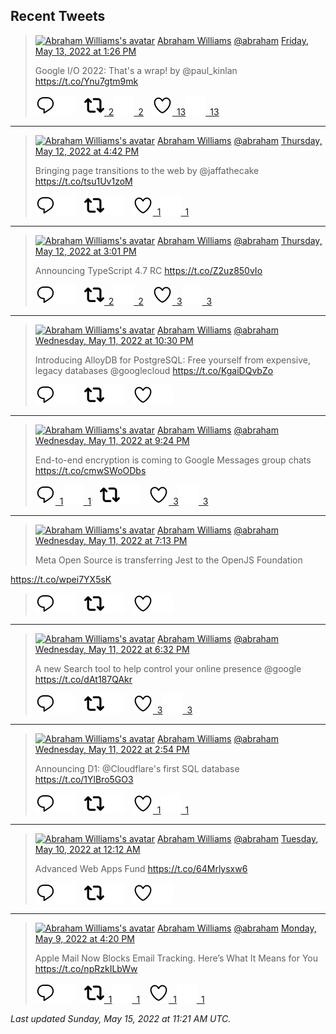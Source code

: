 ## Recent Tweets

> [![Abraham Williams's avatar](https://pbs.twimg.com/profile_images/897079141719195648/_mvh-QJH_mini.jpg)](https://twitter.com/abraham) [Abraham Williams](https://twitter.com/abraham) [@abraham](https://twitter.com/abraham) [Friday, May 13, 2022 at 1:26 PM](https://twitter.com/abraham/status/1525105292127744001)
>
> Google I/O 2022: That's a wrap! by @paul_kinlan https://t.co/Ynu7gtm9mk
>
> [![Reply](./images/reply_light.svg#gh-light-mode-only "Reply")](https://twitter.com/intent/tweet?in_reply_to=1525105292127744001#gh-light-mode-only)[![Reply](./images/reply.svg#gh-dark-mode-only "Reply")](https://twitter.com/intent/tweet?in_reply_to=1525105292127744001#gh-dark-mode-only)&emsp;[![Retweet](./images/retweet_light.svg#gh-light-mode-only "Retweet")&ensp;2](https://twitter.com/intent/retweet?tweet_id=1525105292127744001#gh-light-mode-only)[![Retweet](./images/retweet.svg#gh-dark-mode-only "Retweet")&ensp;2](https://twitter.com/intent/retweet?tweet_id=1525105292127744001#gh-dark-mode-only)&emsp;[![Like](./images/like_light.svg#gh-light-mode-only "Like")&ensp;13](https://twitter.com/intent/favorite?tweet_id=1525105292127744001#gh-light-mode-only)[![Like](./images/like.svg#gh-dark-mode-only "Like")&ensp;13](https://twitter.com/intent/favorite?tweet_id=1525105292127744001#gh-dark-mode-only)


---

> [![Abraham Williams's avatar](https://pbs.twimg.com/profile_images/897079141719195648/_mvh-QJH_mini.jpg)](https://twitter.com/abraham) [Abraham Williams](https://twitter.com/abraham) [@abraham](https://twitter.com/abraham) [Thursday, May 12, 2022 at 4:42 PM](https://twitter.com/abraham/status/1524792241969147905)
>
> Bringing page transitions to the web by @jaffathecake  https://t.co/tsu1Uv1zoM
>
> [![Reply](./images/reply_light.svg#gh-light-mode-only "Reply")](https://twitter.com/intent/tweet?in_reply_to=1524792241969147905#gh-light-mode-only)[![Reply](./images/reply.svg#gh-dark-mode-only "Reply")](https://twitter.com/intent/tweet?in_reply_to=1524792241969147905#gh-dark-mode-only)&emsp;[![Retweet](./images/retweet_light.svg#gh-light-mode-only "Retweet")](https://twitter.com/intent/retweet?tweet_id=1524792241969147905#gh-light-mode-only)[![Retweet](./images/retweet.svg#gh-dark-mode-only "Retweet")](https://twitter.com/intent/retweet?tweet_id=1524792241969147905#gh-dark-mode-only)&emsp;[![Like](./images/like_light.svg#gh-light-mode-only "Like")&ensp;1](https://twitter.com/intent/favorite?tweet_id=1524792241969147905#gh-light-mode-only)[![Like](./images/like.svg#gh-dark-mode-only "Like")&ensp;1](https://twitter.com/intent/favorite?tweet_id=1524792241969147905#gh-dark-mode-only)


---

> [![Abraham Williams's avatar](https://pbs.twimg.com/profile_images/897079141719195648/_mvh-QJH_mini.jpg)](https://twitter.com/abraham) [Abraham Williams](https://twitter.com/abraham) [@abraham](https://twitter.com/abraham) [Thursday, May 12, 2022 at 3:01 PM](https://twitter.com/abraham/status/1524766838458130432)
>
> Announcing TypeScript 4.7 RC https://t.co/Z2uz850vIo
>
> [![Reply](./images/reply_light.svg#gh-light-mode-only "Reply")](https://twitter.com/intent/tweet?in_reply_to=1524766838458130432#gh-light-mode-only)[![Reply](./images/reply.svg#gh-dark-mode-only "Reply")](https://twitter.com/intent/tweet?in_reply_to=1524766838458130432#gh-dark-mode-only)&emsp;[![Retweet](./images/retweet_light.svg#gh-light-mode-only "Retweet")&ensp;2](https://twitter.com/intent/retweet?tweet_id=1524766838458130432#gh-light-mode-only)[![Retweet](./images/retweet.svg#gh-dark-mode-only "Retweet")&ensp;2](https://twitter.com/intent/retweet?tweet_id=1524766838458130432#gh-dark-mode-only)&emsp;[![Like](./images/like_light.svg#gh-light-mode-only "Like")&ensp;3](https://twitter.com/intent/favorite?tweet_id=1524766838458130432#gh-light-mode-only)[![Like](./images/like.svg#gh-dark-mode-only "Like")&ensp;3](https://twitter.com/intent/favorite?tweet_id=1524766838458130432#gh-dark-mode-only)


---

> [![Abraham Williams's avatar](https://pbs.twimg.com/profile_images/897079141719195648/_mvh-QJH_mini.jpg)](https://twitter.com/abraham) [Abraham Williams](https://twitter.com/abraham) [@abraham](https://twitter.com/abraham) [Wednesday, May 11, 2022 at 10:30 PM](https://twitter.com/abraham/status/1524517349767921676)
>
> Introducing AlloyDB for PostgreSQL: Free yourself from expensive, legacy databases @googlecloud https://t.co/KgaiDQvbZo
>
> [![Reply](./images/reply_light.svg#gh-light-mode-only "Reply")](https://twitter.com/intent/tweet?in_reply_to=1524517349767921676#gh-light-mode-only)[![Reply](./images/reply.svg#gh-dark-mode-only "Reply")](https://twitter.com/intent/tweet?in_reply_to=1524517349767921676#gh-dark-mode-only)&emsp;[![Retweet](./images/retweet_light.svg#gh-light-mode-only "Retweet")](https://twitter.com/intent/retweet?tweet_id=1524517349767921676#gh-light-mode-only)[![Retweet](./images/retweet.svg#gh-dark-mode-only "Retweet")](https://twitter.com/intent/retweet?tweet_id=1524517349767921676#gh-dark-mode-only)&emsp;[![Like](./images/like_light.svg#gh-light-mode-only "Like")](https://twitter.com/intent/favorite?tweet_id=1524517349767921676#gh-light-mode-only)[![Like](./images/like.svg#gh-dark-mode-only "Like")](https://twitter.com/intent/favorite?tweet_id=1524517349767921676#gh-dark-mode-only)


---

> [![Abraham Williams's avatar](https://pbs.twimg.com/profile_images/897079141719195648/_mvh-QJH_mini.jpg)](https://twitter.com/abraham) [Abraham Williams](https://twitter.com/abraham) [@abraham](https://twitter.com/abraham) [Wednesday, May 11, 2022 at 9:24 PM](https://twitter.com/abraham/status/1524500834217775106)
>
> End-to-end encryption is coming to Google Messages group chats https://t.co/cmwSWoODbs
>
> [![Reply](./images/reply_light.svg#gh-light-mode-only "Reply")&ensp;1](https://twitter.com/intent/tweet?in_reply_to=1524500834217775106#gh-light-mode-only)[![Reply](./images/reply.svg#gh-dark-mode-only "Reply")&ensp;1](https://twitter.com/intent/tweet?in_reply_to=1524500834217775106#gh-dark-mode-only)&emsp;[![Retweet](./images/retweet_light.svg#gh-light-mode-only "Retweet")](https://twitter.com/intent/retweet?tweet_id=1524500834217775106#gh-light-mode-only)[![Retweet](./images/retweet.svg#gh-dark-mode-only "Retweet")](https://twitter.com/intent/retweet?tweet_id=1524500834217775106#gh-dark-mode-only)&emsp;[![Like](./images/like_light.svg#gh-light-mode-only "Like")&ensp;3](https://twitter.com/intent/favorite?tweet_id=1524500834217775106#gh-light-mode-only)[![Like](./images/like.svg#gh-dark-mode-only "Like")&ensp;3](https://twitter.com/intent/favorite?tweet_id=1524500834217775106#gh-dark-mode-only)


---

> [![Abraham Williams's avatar](https://pbs.twimg.com/profile_images/897079141719195648/_mvh-QJH_mini.jpg)](https://twitter.com/abraham) [Abraham Williams](https://twitter.com/abraham) [@abraham](https://twitter.com/abraham) [Wednesday, May 11, 2022 at 7:13 PM](https://twitter.com/abraham/status/1524467800072413186)
>
> Meta Open Source is transferring Jest to the OpenJS Foundation

https://t.co/wpei7YX5sK
>
> [![Reply](./images/reply_light.svg#gh-light-mode-only "Reply")](https://twitter.com/intent/tweet?in_reply_to=1524467800072413186#gh-light-mode-only)[![Reply](./images/reply.svg#gh-dark-mode-only "Reply")](https://twitter.com/intent/tweet?in_reply_to=1524467800072413186#gh-dark-mode-only)&emsp;[![Retweet](./images/retweet_light.svg#gh-light-mode-only "Retweet")](https://twitter.com/intent/retweet?tweet_id=1524467800072413186#gh-light-mode-only)[![Retweet](./images/retweet.svg#gh-dark-mode-only "Retweet")](https://twitter.com/intent/retweet?tweet_id=1524467800072413186#gh-dark-mode-only)&emsp;[![Like](./images/like_light.svg#gh-light-mode-only "Like")](https://twitter.com/intent/favorite?tweet_id=1524467800072413186#gh-light-mode-only)[![Like](./images/like.svg#gh-dark-mode-only "Like")](https://twitter.com/intent/favorite?tweet_id=1524467800072413186#gh-dark-mode-only)


---

> [![Abraham Williams's avatar](https://pbs.twimg.com/profile_images/897079141719195648/_mvh-QJH_mini.jpg)](https://twitter.com/abraham) [Abraham Williams](https://twitter.com/abraham) [@abraham](https://twitter.com/abraham) [Wednesday, May 11, 2022 at 6:32 PM](https://twitter.com/abraham/status/1524457329034514434)
>
> A new Search tool to help control your online presence @google https://t.co/dAt187QAkr
>
> [![Reply](./images/reply_light.svg#gh-light-mode-only "Reply")](https://twitter.com/intent/tweet?in_reply_to=1524457329034514434#gh-light-mode-only)[![Reply](./images/reply.svg#gh-dark-mode-only "Reply")](https://twitter.com/intent/tweet?in_reply_to=1524457329034514434#gh-dark-mode-only)&emsp;[![Retweet](./images/retweet_light.svg#gh-light-mode-only "Retweet")](https://twitter.com/intent/retweet?tweet_id=1524457329034514434#gh-light-mode-only)[![Retweet](./images/retweet.svg#gh-dark-mode-only "Retweet")](https://twitter.com/intent/retweet?tweet_id=1524457329034514434#gh-dark-mode-only)&emsp;[![Like](./images/like_light.svg#gh-light-mode-only "Like")&ensp;3](https://twitter.com/intent/favorite?tweet_id=1524457329034514434#gh-light-mode-only)[![Like](./images/like.svg#gh-dark-mode-only "Like")&ensp;3](https://twitter.com/intent/favorite?tweet_id=1524457329034514434#gh-dark-mode-only)


---

> [![Abraham Williams's avatar](https://pbs.twimg.com/profile_images/897079141719195648/_mvh-QJH_mini.jpg)](https://twitter.com/abraham) [Abraham Williams](https://twitter.com/abraham) [@abraham](https://twitter.com/abraham) [Wednesday, May 11, 2022 at 2:54 PM](https://twitter.com/abraham/status/1524402536962314240)
>
> Announcing D1: @Cloudflare's first SQL database https://t.co/1YlBro5GO3
>
> [![Reply](./images/reply_light.svg#gh-light-mode-only "Reply")](https://twitter.com/intent/tweet?in_reply_to=1524402536962314240#gh-light-mode-only)[![Reply](./images/reply.svg#gh-dark-mode-only "Reply")](https://twitter.com/intent/tweet?in_reply_to=1524402536962314240#gh-dark-mode-only)&emsp;[![Retweet](./images/retweet_light.svg#gh-light-mode-only "Retweet")](https://twitter.com/intent/retweet?tweet_id=1524402536962314240#gh-light-mode-only)[![Retweet](./images/retweet.svg#gh-dark-mode-only "Retweet")](https://twitter.com/intent/retweet?tweet_id=1524402536962314240#gh-dark-mode-only)&emsp;[![Like](./images/like_light.svg#gh-light-mode-only "Like")&ensp;1](https://twitter.com/intent/favorite?tweet_id=1524402536962314240#gh-light-mode-only)[![Like](./images/like.svg#gh-dark-mode-only "Like")&ensp;1](https://twitter.com/intent/favorite?tweet_id=1524402536962314240#gh-dark-mode-only)


---

> [![Abraham Williams's avatar](https://pbs.twimg.com/profile_images/897079141719195648/_mvh-QJH_mini.jpg)](https://twitter.com/abraham) [Abraham Williams](https://twitter.com/abraham) [@abraham](https://twitter.com/abraham) [Tuesday, May 10, 2022 at 12:12 AM](https://twitter.com/abraham/status/1523818310072254469)
>
> Advanced Web Apps Fund https://t.co/64Mrlysxw6
>
> [![Reply](./images/reply_light.svg#gh-light-mode-only "Reply")](https://twitter.com/intent/tweet?in_reply_to=1523818310072254469#gh-light-mode-only)[![Reply](./images/reply.svg#gh-dark-mode-only "Reply")](https://twitter.com/intent/tweet?in_reply_to=1523818310072254469#gh-dark-mode-only)&emsp;[![Retweet](./images/retweet_light.svg#gh-light-mode-only "Retweet")](https://twitter.com/intent/retweet?tweet_id=1523818310072254469#gh-light-mode-only)[![Retweet](./images/retweet.svg#gh-dark-mode-only "Retweet")](https://twitter.com/intent/retweet?tweet_id=1523818310072254469#gh-dark-mode-only)&emsp;[![Like](./images/like_light.svg#gh-light-mode-only "Like")](https://twitter.com/intent/favorite?tweet_id=1523818310072254469#gh-light-mode-only)[![Like](./images/like.svg#gh-dark-mode-only "Like")](https://twitter.com/intent/favorite?tweet_id=1523818310072254469#gh-dark-mode-only)


---

> [![Abraham Williams's avatar](https://pbs.twimg.com/profile_images/897079141719195648/_mvh-QJH_mini.jpg)](https://twitter.com/abraham) [Abraham Williams](https://twitter.com/abraham) [@abraham](https://twitter.com/abraham) [Monday, May 9, 2022 at 4:20 PM](https://twitter.com/abraham/status/1523699463130259456)
>
> Apple Mail Now Blocks Email Tracking. Here’s What It Means for You https://t.co/npRzkILbWw
>
> [![Reply](./images/reply_light.svg#gh-light-mode-only "Reply")](https://twitter.com/intent/tweet?in_reply_to=1523699463130259456#gh-light-mode-only)[![Reply](./images/reply.svg#gh-dark-mode-only "Reply")](https://twitter.com/intent/tweet?in_reply_to=1523699463130259456#gh-dark-mode-only)&emsp;[![Retweet](./images/retweet_light.svg#gh-light-mode-only "Retweet")&ensp;1](https://twitter.com/intent/retweet?tweet_id=1523699463130259456#gh-light-mode-only)[![Retweet](./images/retweet.svg#gh-dark-mode-only "Retweet")&ensp;1](https://twitter.com/intent/retweet?tweet_id=1523699463130259456#gh-dark-mode-only)&emsp;[![Like](./images/like_light.svg#gh-light-mode-only "Like")&ensp;1](https://twitter.com/intent/favorite?tweet_id=1523699463130259456#gh-light-mode-only)[![Like](./images/like.svg#gh-dark-mode-only "Like")&ensp;1](https://twitter.com/intent/favorite?tweet_id=1523699463130259456#gh-dark-mode-only)


_Last updated Sunday, May 15, 2022 at 11:21 AM UTC._

